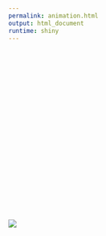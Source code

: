 ```yaml
---
permalink: animation.html
output: html_document
runtime: shiny
---
```

<div class="main-body" id="scroll">
<br><br><br><br><br><br><br><br><br><br><br><br><br><br><br><br><br><br><br><br>


<script src="../js/script.js"></script>
<link rel="stylesheet" type="text/css" href="../css/style.css"/>

<img class="mySlides" src="https://media.istockphoto.com/photos/mountain-road-landscape-stunning-circleshape-made-with-neon-light-picture-id1313185964?k=20&m=1313185964&s=612x612&w=0&h=Al1RJH51s11mjjyLZjLHCVuDX4sOj4IoZidkZSFxSww=">


</div>